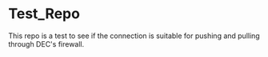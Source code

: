 # Test_Repo

This repo is a test to see if the connection is suitable for pushing and pulling through DEC's firewall.